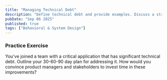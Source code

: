 ```yaml
---
title: "Managing Technical Debt"
description: "Define technical debt and provide examples. Discuss a strategic approach for identifying, prioritizing, and paying down technical debt in a large codebase without halting feature development."
pubDate: "Sep 06 2025"
published: true
tags: ["Behavioral & System Design"]
---
```


### Practice Exercise

You've joined a team with a critical application that has significant technical debt. Outline your 30-60-90 day plan for addressing it. How would you convince product managers and stakeholders to invest time in these improvements?
